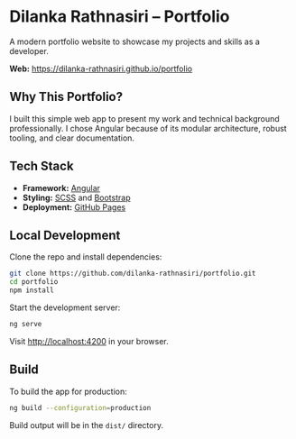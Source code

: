 # Dilanka Rathnasiri – Portfolio

A modern portfolio website to showcase my projects and skills as a developer.

**Web:** https://dilanka-rathnasiri.github.io/portfolio

## Why This Portfolio?

I built this simple web app to present my work and technical background professionally. I chose Angular because of its modular architecture, robust tooling, and clear documentation.

## Tech Stack

- **Framework:** [Angular](https://angular.dev/)
- **Styling:** [SCSS](https://sass-lang.com/) and [Bootstrap](https://getbootstrap.com/)
- **Deployment:** [GitHub Pages](https://pages.github.com/)

## Local Development

Clone the repo and install dependencies:

```bash
git clone https://github.com/dilanka-rathnasiri/portfolio.git
cd portfolio
npm install
```

Start the development server:

```bash
ng serve
```

Visit [http://localhost:4200](http://localhost:4200) in your browser.

## Build

To build the app for production:

```bash
ng build --configuration=production
```

Build output will be in the `dist/` directory.
